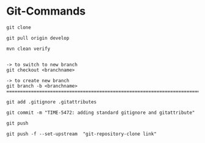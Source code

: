 # Git-Commands
	git clone 

	git pull origin develop

	mvn clean verify


	-> to switch to new branch
	git checkout <branchname> 

	-> to create new branch
	git branch -b <branchname>
	===============================================================================

	git add .gitignore .gitattributes

	git commit -m "TIME-5472: adding standard gitignore and gitattribute"

	git push

	git push -f --set-upstream  "git-repository-clone link" 

